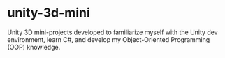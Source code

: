 # unity-3d-mini
Unity 3D mini-projects developed to familiarize myself with the Unity dev environment, learn C#, and develop my Object-Oriented Programming (OOP) knowledge.
